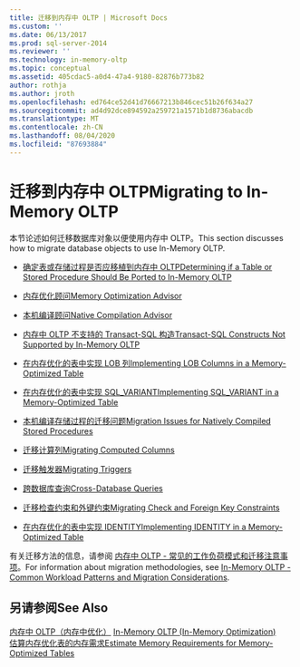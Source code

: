 ```yaml
---
title: 迁移到内存中 OLTP | Microsoft Docs
ms.custom: ''
ms.date: 06/13/2017
ms.prod: sql-server-2014
ms.reviewer: ''
ms.technology: in-memory-oltp
ms.topic: conceptual
ms.assetid: 405cdac5-a0d4-47a4-9180-82876b773b82
author: rothja
ms.author: jroth
ms.openlocfilehash: ed764ce52d41d76667213b846cec51b26f634a27
ms.sourcegitcommit: ad4d92dce894592a259721a1571b1d8736abacdb
ms.translationtype: MT
ms.contentlocale: zh-CN
ms.lasthandoff: 08/04/2020
ms.locfileid: "87693884"
---
```

# <a name="migrating-to-in-memory-oltp"></a><span data-ttu-id="466fa-102">迁移到内存中 OLTP</span><span class="sxs-lookup"><span data-stu-id="466fa-102">Migrating to In-Memory OLTP</span></span>
  <span data-ttu-id="466fa-103">本节论述如何迁移数据库对象以便使用内存中 OLTP。</span><span class="sxs-lookup"><span data-stu-id="466fa-103">This section discusses how to migrate database objects to use In-Memory OLTP.</span></span>  
  
-   [<span data-ttu-id="466fa-104">确定表或存储过程是否应移植到内存中 OLTP</span><span class="sxs-lookup"><span data-stu-id="466fa-104">Determining if a Table or Stored Procedure Should Be Ported to In-Memory OLTP</span></span>](determining-if-a-table-or-stored-procedure-should-be-ported-to-in-memory-oltp.md)  
  
-   [<span data-ttu-id="466fa-105">内存优化顾问</span><span class="sxs-lookup"><span data-stu-id="466fa-105">Memory Optimization Advisor</span></span>](memory-optimization-advisor.md)  
  
-   [<span data-ttu-id="466fa-106">本机编译顾问</span><span class="sxs-lookup"><span data-stu-id="466fa-106">Native Compilation Advisor</span></span>](native-compilation-advisor.md)  
  
-   [<span data-ttu-id="466fa-107">内存中 OLTP 不支持的 Transact-SQL 构造</span><span class="sxs-lookup"><span data-stu-id="466fa-107">Transact-SQL Constructs Not Supported by In-Memory OLTP</span></span>](transact-sql-constructs-not-supported-by-in-memory-oltp.md)  
  
-   [<span data-ttu-id="466fa-108">在内存优化的表中实现 LOB 列</span><span class="sxs-lookup"><span data-stu-id="466fa-108">Implementing LOB Columns in a Memory-Optimized Table</span></span>](../../database-engine/implementing-lob-columns-in-a-memory-optimized-table.md)  
  
-   [<span data-ttu-id="466fa-109">在内存优化的表中实现 SQL_VARIANT</span><span class="sxs-lookup"><span data-stu-id="466fa-109">Implementing SQL_VARIANT in a Memory-Optimized Table</span></span>](implementing-sql-variant-in-a-memory-optimized-table.md)  
  
-   [<span data-ttu-id="466fa-110">本机编译存储过程的迁移问题</span><span class="sxs-lookup"><span data-stu-id="466fa-110">Migration Issues for Natively Compiled Stored Procedures</span></span>](migration-issues-for-natively-compiled-stored-procedures.md)  
  
-   [<span data-ttu-id="466fa-111">迁移计算列</span><span class="sxs-lookup"><span data-stu-id="466fa-111">Migrating Computed Columns</span></span>](migrating-computed-columns.md)  
  
-   [<span data-ttu-id="466fa-112">迁移触发器</span><span class="sxs-lookup"><span data-stu-id="466fa-112">Migrating Triggers</span></span>](migrating-triggers.md)  
  
-   [<span data-ttu-id="466fa-113">跨数据库查询</span><span class="sxs-lookup"><span data-stu-id="466fa-113">Cross-Database Queries</span></span>](cross-database-queries.md)  
  
-   [<span data-ttu-id="466fa-114">迁移检查约束和外键约束</span><span class="sxs-lookup"><span data-stu-id="466fa-114">Migrating Check and Foreign Key Constraints</span></span>](../../database-engine/migrating-check-and-foreign-key-constraints.md)  
  
-   [<span data-ttu-id="466fa-115">在内存优化的表中实现 IDENTITY</span><span class="sxs-lookup"><span data-stu-id="466fa-115">Implementing IDENTITY in a Memory-Optimized Table</span></span>](implementing-identity-in-a-memory-optimized-table.md)  
  
 <span data-ttu-id="466fa-116">有关迁移方法的信息，请参阅 [内存中 OLTP - 常见的工作负荷模式和迁移注意事项](https://msdn.microsoft.com/library/dn673538.aspx)。</span><span class="sxs-lookup"><span data-stu-id="466fa-116">For information about migration methodologies, see [In-Memory OLTP - Common Workload Patterns and Migration Considerations](https://msdn.microsoft.com/library/dn673538.aspx).</span></span>  
  
## <a name="see-also"></a><span data-ttu-id="466fa-117">另请参阅</span><span class="sxs-lookup"><span data-stu-id="466fa-117">See Also</span></span>  
 <span data-ttu-id="466fa-118">[内存中 OLTP（内存中优化）](in-memory-oltp-in-memory-optimization.md) </span><span class="sxs-lookup"><span data-stu-id="466fa-118">[In-Memory OLTP &#40;In-Memory Optimization&#41;](in-memory-oltp-in-memory-optimization.md) </span></span>  
 [<span data-ttu-id="466fa-119">估算内存优化表的内存需求</span><span class="sxs-lookup"><span data-stu-id="466fa-119">Estimate Memory Requirements for Memory-Optimized Tables</span></span>](memory-optimized-tables.md)  
  
  
